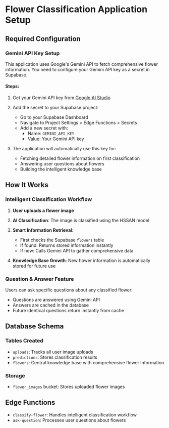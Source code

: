 # Flower Classification Application Setup

## Required Configuration

### Gemini API Key Setup

This application uses Google's Gemini API to fetch comprehensive flower information. You need to configure your Gemini API key as a secret in Supabase.

#### Steps:

1. Get your Gemini API key from [Google AI Studio](https://makersuite.google.com/app/apikey)

2. Add the secret to your Supabase project:
   - Go to your Supabase Dashboard
   - Navigate to Project Settings > Edge Functions > Secrets
   - Add a new secret with:
     - Name: `GEMINI_API_KEY`
     - Value: Your Gemini API key

3. The application will automatically use this key for:
   - Fetching detailed flower information on first classification
   - Answering user questions about flowers
   - Building the intelligent knowledge base

## How It Works

### Intelligent Classification Workflow

1. **User uploads a flower image**

2. **AI Classification**: The image is classified using the HSSAN model

3. **Smart Information Retrieval**:
   - First checks the Supabase `flowers` table
   - If found: Returns stored information instantly
   - If new: Calls Gemini API to gather comprehensive data

4. **Knowledge Base Growth**: New flower information is automatically stored for future use

### Question & Answer Feature

Users can ask specific questions about any classified flower:
- Questions are answered using Gemini API
- Answers are cached in the database
- Future identical questions return instantly from cache

## Database Schema

### Tables Created

- `uploads`: Tracks all user image uploads
- `predictions`: Stores classification results
- `flowers`: Central knowledge base with comprehensive flower information

### Storage

- `flower_images` bucket: Stores uploaded flower images

## Edge Functions

- `classify-flower`: Handles intelligent classification workflow
- `ask-question`: Processes user questions about flowers

